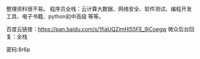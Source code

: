 整理资料很不易。
程序员全栈：云计算大数据、网络安全、软件测试、编程开发工具、电子书籍、python初中高级 等等。




百度云链接：https://pan.baidu.com/s/1fiaUQZjmHl55FE_9iCoegw 
微众后台回复：全栈


密码:8r6p
